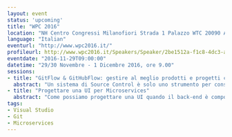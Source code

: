 ```yaml
---
layout: event
status: 'upcoming'
title: "WPC 2016"
location: "NH Centro Congressi Milanofiori Strada 1 Palazzo WTC 20090 Assago, MI"
language: "Italian"
eventurl: "http://www.wpc2016.it/"
profileurl: http://www.wpc2016.it/Speakers/Speaker/2be1512a-f1c8-4dc3-a733-c28df2462457?speakerId=e05f0351-8294-46bf-be4a-1415b06e7b91
eventdate: "2016-11-29T09:00:00"
datetime: "29/30 Novembre - 1 Dicembre 2016, ore 9.00"
sessions:
- title: "GitFlow & GitHubFlow: gestire al meglio prodotti e progetti con Git (e non solo)"
  abstract: "Un sistema di Source Control è solo uno strumento per conservare, condividere e versionare il codice? O possiamo sfruttare il nostro motore di Source Control per gestire e semplificare il processo di sviluppo? L'obiettivo è comprendere a fondo Semantic Versioning, le differenze tra GitFlow e GitHubFlow, come usare branch e PR per gestire il ciclo di vita e di rilascio e infine capire cosa sia GitVersion. Senza dimenticare che CI e build automatiche dovrebbero essere la norma."
- title: "Progettare una UI per Microservices"
  abstract: "Come possiamo progettare una UI quando il back-end è composto da decine (se non di più) di Microservices? Abbiamo la giusta separazione e autonomia lato back-end, ma tutto alla fine deve tornare insieme lato front-end. Come evitiamo che si trasformi nel solito caos di spaghetti code? Come evitiamo che operazioni semplici si trasformino in un tornado di web request? Durante questa sessione costruiremo un esempio di UI per Microservices, usando AngularJS, in modo da capire a fondo cosa sia la Services UI Composition e come progettare e implementare con successo una UI per i nostri Microservices."
tags:
- Visual Studio
- Git
- Microservices
---
```

